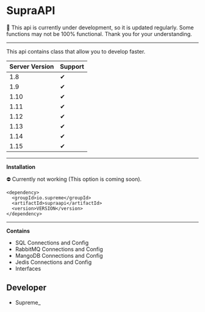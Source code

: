 # SupraAPI

🦺 This api is currently under development, so it is updated regularly. Some functions may not be 100% functional. Thank you for your understanding.

---

This api contains class that allow you to develop faster.

Server Version | Support
---------------|--------
1.8            |   ✔
1.9            |   ✔
1.10           |   ✔
1.11           |   ✔
1.12           |   ✔
1.13           |   ✔
1.14           |   ✔
1.15           |   ✔

---

**Installation**

⛔ Currently not working (This option is coming soon).

```console
<dependency>
  <groupId>io.supreme</groupId>
  <artifactId>supraapi</artifactId>
  <version>VERSION</version>
</dependency>
```

---

**Contains**

- SQL Connections and Config
- RabbitMQ Connections and Config
- MangoDB Connections and Config
- Jedis Connections and Config
- Interfaces

## Developer
- Supreme_
